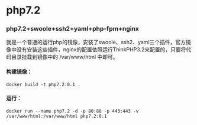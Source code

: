 # php7.2

### php7.2+swoole+ssh2+yaml+php-fpm+nginx

就是一个普通的运行php的镜像，安装了swoole、ssh2、yaml三个插件，官方镜像中没有安装这些插件，nginx的配置依照运行ThinkPHP3.2来配置的，只要将代码目录挂载到镜像中的 /var/www/html 中即可。

#### 构建镜像：
```console
docker build -t php7.2:0.1 .
```
#### 运行：
```console
docker run --name php7.2 -d -p 80:80 -p 443:443 -v /var/www/html:/var/www/html php7.2:0.1
```
